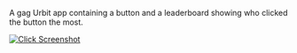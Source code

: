 A gag Urbit app containing a button and a leaderboard showing who clicked the button the most.

[![Click Screenshot](https://pbs.twimg.com/media/Fqy4tKeWwAEdZI1?format=png&name=large)](https://x.com/hanfel_dovned/status/1581059561389072384)
